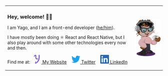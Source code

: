 <table>
  <tr>
    <td>
      
### Hey, welcome! 👋🏽

I am Yago, and I am a front-end developer ([he/him](https://pronoun.is/he/him)).

I have mostly been doing ⚛️ React and React Native, but I also play around with some other technologies every now and then.

Find me at:&nbsp;&nbsp;[![Purple Y](https://raw.githubusercontent.com/yagoag/yagoag/main/y.svg) My Website](https://yagoag.com/)&nbsp;&nbsp;&nbsp;&nbsp;[![LinkedIn Logo](https://raw.githubusercontent.com/yagoag/yagoag/main/twitter.svg) Twitter](https://twitter.com/yagoag)&nbsp;&nbsp;&nbsp;&nbsp;[![LinkedIn Logo](https://raw.githubusercontent.com/yagoag/yagoag/main/linkedin.svg) LinkedIn](https://linkedin.com/in/yagoag/)

</td>
    
<td>
  <img src="https://raw.githubusercontent.com/yagoag/yagoag/main/octocat-small.png" style="display: block; float: right;" width="200" alt="my styled octocat, with curly hair, headphones, a light pink hoodie, black pants and skeakers, holding a cup of coffee" />
</td>
</tr>
</table>
